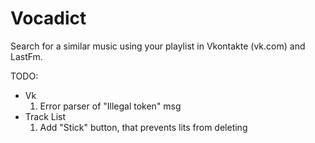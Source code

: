 # Vocadict

Search for a similar music using your playlist in Vkontakte (vk.com) and
LastFm.

TODO:
- Vk
    1. Error parser of "Illegal token" msg
- Track List
    1. Add "Stick" button, that prevents lits from deleting